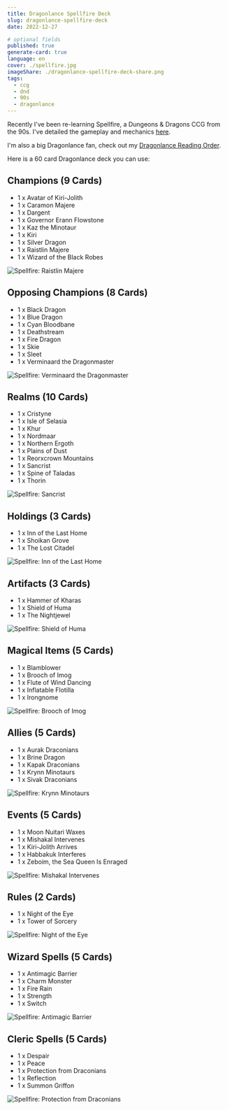```yaml
---
title: Dragonlance Spellfire Deck
slug: dragonlance-spellfire-deck
date: 2022-12-27

# optional fields
published: true
generate-card: true
language: en
cover: ./spellfire.jpg
imageShare: ./dragonlance-spellfire-deck-share.png
tags:
  - ccg
  - dnd
  - 90s
  - dragonlance
---
```


Recently I've been re-learning Spellfire, a Dungeons & Dragons CCG from the 90s. I've detailed the gameplay and mechanics [here](/remembering-spellfire-ccg-rules-gameplay).

I'm also a big Dragonlance fan, check out my [Dragonlance Reading Order](/dragonlance-reading-order).

Here is a 60 card Dragonlance deck you can use:

## Champions (9 Cards)

- 1 x Avatar of Kiri-Jolith
- 1 x Caramon Majere
- 1 x Dargent
- 1 x Governor Erann Flowstone
- 1 x Kaz the Minotaur
- 1 x Kiri
- 1 x Silver Dragon
- 1 x Raistlin Majere
- 1 x Wizard of the Black Robes

![Spellfire: Raistlin Majere](./raistlin.jpg)

## Opposing Champions (8 Cards)

- 1 x Black Dragon
- 1 x Blue Dragon
- 1 x Cyan Bloodbane
- 1 x Deathstream
- 1 x Fire Dragon
- 1 x Skie
- 1 x Sleet
- 1 x Verminaard the Dragonmaster

![Spellfire: Verminaard the Dragonmaster](./verminaard-the-dragonmaster.jpg)

## Realms (10 Cards)

- 1 x Cristyne
- 1 x Isle of Selasia
- 1 x Khur
- 1 x Nordmaar
- 1 x Northern Ergoth
- 1 x Plains of Dust
- 1 x Reorxcrown Mountains
- 1 x Sancrist
- 1 x Spine of Taladas
- 1 x Thorin

![Spellfire: Sancrist](./sancrist.jpg)

## Holdings (3 Cards)

- 1 x Inn of the Last Home
- 1 x Shoikan Grove
- 1 x The Lost Citadel

![Spellfire: Inn of the Last Home](./inn-of-the-last-home.jpg)

## Artifacts (3 Cards)

- 1 x Hammer of Kharas
- 1 x Shield of Huma
- 1 x The Nightjewel

![Spellfire: Shield of Huma](./shield-of-huma.jpg)

## Magical Items (5 Cards)

- 1 x Blamblower
- 1 x Brooch of Imog
- 1 x Flute of Wind Dancing
- 1 x Inflatable Flotilla
- 1 x Irongnome

![Spellfire: Brooch of Imog](./brooch-of-imog.jpg)

## Allies (5 Cards)

- 1 x Aurak Draconians
- 1 x Brine Dragon
- 1 x Kapak Draconians
- 1 x Krynn Minotaurs
- 1 x Sivak Draconians

![Spellfire: Krynn Minotaurs](./krynn-minotaurs.jpg)

## Events (5 Cards)

- 1 x Moon Nuitari Waxes
- 1 x Mishakal Intervenes
- 1 x Kiri-Jolith Arrives
- 1 x Habbakuk Interferes
- 1 x Zeboim, the Sea Queen Is Enraged

![Spellfire: Mishakal Intervenes](./mishakal-intervenes.jpg)

## Rules (2 Cards)

- 1 x Night of the Eye
- 1 x Tower of Sorcery

![Spellfire: Night of the Eye](./night-of-the-eye.jpg)

## Wizard Spells (5 Cards)

- 1 x Antimagic Barrier
- 1 x Charm Monster
- 1 x Fire Rain
- 1 x Strength
- 1 x Switch

![Spellfire: Antimagic Barrier](./antimagic-barrier.jpg)

## Cleric Spells (5 Cards)

- 1 x Despair
- 1 x Peace
- 1 x Protection from Draconians
- 1 x Reflection
- 1 x Summon Griffon

![Spellfire: Protection from Draconians](./protection-from-draconians.jpg)
